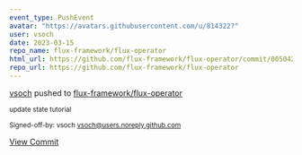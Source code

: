 ```yaml
---
event_type: PushEvent
avatar: "https://avatars.githubusercontent.com/u/814322?"
user: vsoch
date: 2023-03-15
repo_name: flux-framework/flux-operator
html_url: https://github.com/flux-framework/flux-operator/commit/0050423451c8821750e9582060a3ddf000c8a256
repo_url: https://github.com/flux-framework/flux-operator
---
```


<a href='https://github.com/vsoch' target='_blank'>vsoch</a> pushed to <a href='https://github.com/flux-framework/flux-operator' target='_blank'>flux-framework/flux-operator</a>

<small>update state tutorial

Signed-off-by: vsoch <vsoch@users.noreply.github.com></small>

<a href='https://github.com/flux-framework/flux-operator/commit/0050423451c8821750e9582060a3ddf000c8a256' target='_blank'>View Commit</a>